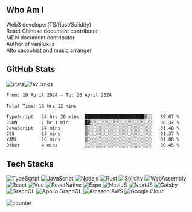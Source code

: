 ## Who Am I

Web3 developer(TS/Rust/Solidity)\
React Chinese document contributor\
MDN document contributor\
Author of vanilux.js\
Alto saxophist and music arranger


## GitHub Stats

<div style="display:flex;flex-wrap:no-wrap">
  <img alt="stats" src="https://github-readme-stats.vercel.app/api?username=chiumungzitalexander&show_icons=true&line_height=27&count_private=true&title_color=ffffff&text_color=c9cacc&icon_color=2bbc8a&bg_color=1d1f21" />
  <img alt="fav langs" src="https://github-readme-stats.vercel.app/api/top-langs/?username=chiumungzitalexander&exclude_repo=Amway-Thailand,Hybris-UI-UX-Core-Developmen&title_color=ffffff&text_color=c9cacc&icon_color=2bbc8a&bg_color=1d1f21&langs_count=5&hide=html,css,scss,mdx&hide_progress=true" />
</div>

<!--START_SECTION:waka-->

```txt
From: 19 April 2024 - To: 26 April 2024

Total Time: 16 hrs 12 mins

TypeScript   14 hrs 26 mins  ██████████████████████▒░░   89.07 %
JSON         1 hr 1 min      █▓░░░░░░░░░░░░░░░░░░░░░░░   06.32 %
JavaScript   14 mins         ▒░░░░░░░░░░░░░░░░░░░░░░░░   01.48 %
CSS          13 mins         ▒░░░░░░░░░░░░░░░░░░░░░░░░   01.37 %
YAML         10 mins         ▒░░░░░░░░░░░░░░░░░░░░░░░░   01.08 %
Other        4 mins          ░░░░░░░░░░░░░░░░░░░░░░░░░   00.45 %
```

<!--END_SECTION:waka-->

## Tech Stacks

![TypeScript](https://img.shields.io/badge/-TypeScript-1b477a?style=flat-square&logo=typescript)
![JavaScript](https://img.shields.io/badge/-JavaScript-dbc848?style=flat-square&logo=javascript)
![Nodejs](https://img.shields.io/badge/-Nodejs-34692f?style=flat-square&logo=Node.js)
![Rust](https://img.shields.io/badge/-Rust-ffc832?style=flat-square&logo=rust)
![Solidity](https://img.shields.io/badge/-Solidity-5e5e5e?style=flat-square&logo=solidity)
![WebAssembly](https://img.shields.io/badge/-WebAssembly-898989?style=flat-square&logo=webassembly)
![React](https://img.shields.io/badge/-React-4eadc7?style=flat-square&logo=react)
![Vue](https://img.shields.io/badge/-Vue-33a06f?style=flat-square&logo=Vue.js)
![ReactNative](https://img.shields.io/badge/-ReactNative-4eadc7?style=flat-square&logo=react)
![Expo](https://img.shields.io/badge/-Expo-black?style=flat-square&logo=expo)
![NestJS](https://img.shields.io/badge/-NestJS-ea2845?style=flat-square&logo=NestJS)
![NextJS](https://img.shields.io/badge/-Next.js-black?style=flat-square&logo=nextdotjs)
![Gatsby](https://img.shields.io/badge/-Gatsby.js-7026b9?style=flat-square&logo=Gatsby)
![GraphQL](https://img.shields.io/badge/-GraphQL-E10098?style=flat-square&logo=graphql)
![Apollo GraphQL](https://img.shields.io/badge/-Apollo%20GraphQL-311C87?style=flat-square&logo=apollo-graphql)
![Amazon AWS](https://img.shields.io/badge/Amazon%20AWS-eb5f07?style=flat-square&logo=amazon-aws)
![Google Cloud](https://img.shields.io/badge/Google%20Cloud-black?style=flat-square&logo=google)

<p align="left">
  <img
    src="https://komarev.com/ghpvc/?username=chiumuntzitalexander&color=lightgrey&label=Visitors&style=flat-square"
    alt="counter"
  />
</p>
